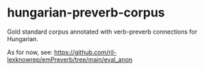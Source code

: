 # hungarian-preverb-corpus
Gold standard corpus annotated with verb-preverb connections for Hungarian.

As for now, see: https://github.com/ril-lexknowrep/emPreverb/tree/main/eval_anon
